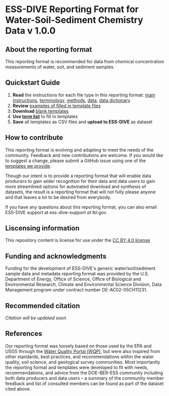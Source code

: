 # ESS-DIVE Reporting Format for Water-Soil-Sediment Chemistry Data v 1.0.0

## About the reporting format
This reporting format is recommended for data from chemical concentration measurements of water, soil, and sediment samples.

## Quickstart Guide
  1. **Read** the instructions for each file type in this reporting format: [main instructions](https://github.com/ess-dive-community/essdive-water-soil-sed-chem/blob/main/instructions.md), [terminology](https://github.com/ess-dive-community/essdive-water-soil-sed-chem/blob/main/Detailed_Instructions_Terminology_File.md), [methods](https://github.com/ess-dive-community/essdive-water-soil-sed-chem/blob/main/Detailed_Instructions_Methods_File.md), [data](https://github.com/ess-dive-community/essdive-water-soil-sed-chem/blob/main/Detailed_Instructions_Data_File.md), [data dictionary](https://github.com/ess-dive-community/essdive-water-soil-sed-chem/blob/main/Detailed_Instructions_Data_Dictionary_File.md)
  2. **Review** [examples of filled in template files](https://github.com/ess-dive-community/essdive-water-soil-sed-chem/tree/main/examples)
  3. **Download** [blank templates](https://github.com/ess-dive-community/essdive-water-soil-sed-chem/tree/main/templates)
  4. **Use [term list](https://github.com/ess-dive-community/essdive-water-soil-sed-chem/tree/main/term_lists)** to fill in templates
  5. **Save** all templates as CSV files and **upload to ESS-DIVE** as dataset
    
    
## How to contribute

This reporting format is evolving and adapting to meet the needs of the community. Feedback and new contributions are welcome. If you would like to suggest a change, please submit a GitHub issue using one of the [templates we provide](https://github.com/ess-dive-community/essdive-water-soil-sed-chem/issues/new/choose).

Though our intent is to provide a reporting format that will enable data producers to gain wider recognition for their data and data users to gain more streamlined options for automated download and synthesis of datasets, the result is a reporting format that will not fully please anyone and that leaves a lot to be desired from everybody. 

If you have any questions about this reporting format, you can also email ESS-DIVE support at ess-dive-support *at* lbl.gov.

## Liscensing information

This repository content is license for use under the [CC BY 4.0 license](https://creativecommons.org/licenses/by/4.0/)

## Funding and acknowledgments

Funding for the development of ESS-DIVE's generic water/soil/sediment sample data and metadata reporting format was provided by the U.S. Department of Energy, Office of Science, Office of Biological and Environmental Research, Climate and Environmental Science Division, Data Management program under contract number DE-AC02-05CH11231.

## Recommended citation
*Citation will be updated soon*

## References

Our reporting format was loosely based on those used by the EPA and USGS through the [Water Quality Portal (WQP)](https://www.waterqualitydata.us/), but were also inspired from other standards, best practices, and recommendations within the water quality, soil science, and geological survey communities. Most importantly the reporting format and templates were developed to fit with needs, recommendations, and advice from the DOE-BER-ESS community including both data producers and data users – a summary of the community member feedback and list of consulted members can be found as part of the dataset cited above.

